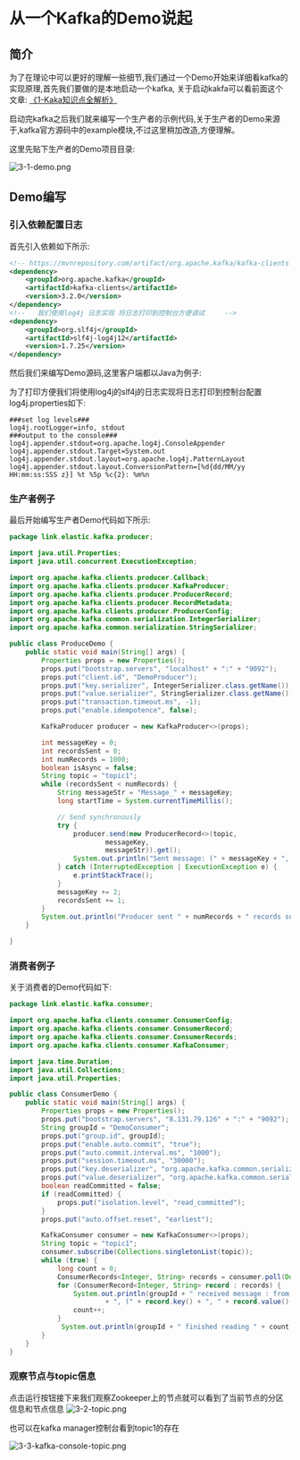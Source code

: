 #  **从一个Kafka的Demo说起**
##  **简介**
为了在理论中可以更好的理解一些细节,我们通过一个Demo开始来详细看kafka的实现原理,首先我们要做的是本地启动一个kafka,
关于启动kakfa可以看前面这个文章: [《1-Kaka知识点全解析》](/zh/chapter_kafka/1-introduce)

启动完kafka之后我们就来编写一个生产者的示例代码,关于生产者的Demo来源于,kafka官方源码中的example模块,不过这里稍加改造,方便理解。

这里先贴下生产者的Demo项目目录:

![3-1-demo.png](/zh/chapter_kafka/3-1-demo.png)

##  **Demo编写**
###  **引入依赖配置日志**
首先引入依赖如下所示:

```xml
<!-- https://mvnrepository.com/artifact/org.apache.kafka/kafka-clients -->
<dependency>
    <groupId>org.apache.kafka</groupId>
    <artifactId>kafka-clients</artifactId>
    <version>3.2.0</version>
</dependency>
<!--   我们使用log4j 日志实现 将日志打印到控制台方便调试     -->
<dependency>
    <groupId>org.slf4j</groupId>
    <artifactId>slf4j-log4j12</artifactId>
    <version>1.7.25</version>
</dependency>
```
然后我们来编写Demo源码,这里客户端都以Java为例子:

为了打印方便我们将使用log4j的slf4j的日志实现将日志打印到控制台配置log4j.properties如下:

```properties
###set log levels###
log4j.rootLogger=info, stdout
###output to the console###
log4j.appender.stdout=org.apache.log4j.ConsoleAppender
log4j.appender.stdout.Target=System.out
log4j.appender.stdout.layout=org.apache.log4j.PatternLayout
log4j.appender.stdout.layout.ConversionPattern=[%d{dd/MM/yy HH:mm:ss:SSS z}] %t %5p %c{2}: %m%n
```

###  **生产者例子**

最后开始编写生产者Demo代码如下所示:

```java
package link.elastic.kafka.producer;

import java.util.Properties;
import java.util.concurrent.ExecutionException;

import org.apache.kafka.clients.producer.Callback;
import org.apache.kafka.clients.producer.KafkaProducer;
import org.apache.kafka.clients.producer.ProducerRecord;
import org.apache.kafka.clients.producer.RecordMetadata;
import org.apache.kafka.clients.producer.ProducerConfig;
import org.apache.kafka.common.serialization.IntegerSerializer;
import org.apache.kafka.common.serialization.StringSerializer;

public class ProduceDemo {
    public static void main(String[] args) {
        Properties props = new Properties();
        props.put("bootstrap.servers", "localhost" + ":" + "9092");
        props.put("client.id", "DemoProducer");
        props.put("key.serializer", IntegerSerializer.class.getName());
        props.put("value.serializer", StringSerializer.class.getName());
        props.put("transaction.timeout.ms", -1);
        props.put("enable.idempotence", false);

        KafkaProducer producer = new KafkaProducer<>(props);

        int messageKey = 0;
        int recordsSent = 0;
        int numRecords = 1000;
        boolean isAsync = false;
        String topic = "topic1";
        while (recordsSent < numRecords) {
            String messageStr = "Message_" + messageKey;
            long startTime = System.currentTimeMillis();

            // Send synchronously
            try {
                producer.send(new ProducerRecord<>(topic,
                        messageKey,
                        messageStr)).get();
                System.out.println("Sent message: (" + messageKey + ", " + messageStr + ")");
            } catch (InterruptedException | ExecutionException e) {
                e.printStackTrace();
            }
            messageKey += 2;
            recordsSent += 1;
        }
        System.out.println("Producer sent " + numRecords + " records successfully");
    }

}
```

###  **消费者例子**
关于消费者的Demo代码如下:

```java
package link.elastic.kafka.consumer;

import org.apache.kafka.clients.consumer.ConsumerConfig;
import org.apache.kafka.clients.consumer.ConsumerRecord;
import org.apache.kafka.clients.consumer.ConsumerRecords;
import org.apache.kafka.clients.consumer.KafkaConsumer;

import java.time.Duration;
import java.util.Collections;
import java.util.Properties;

public class ConsumerDemo {
    public static void main(String[] args) {
        Properties props = new Properties();
        props.put("bootstrap.servers", "8.131.79.126" + ":" + "9092");
        String groupId = "DemoConsumer";
        props.put("group.id", groupId);
        props.put("enable.auto.commit", "true");
        props.put("auto.commit.interval.ms", "1000");
        props.put("session.timeout.ms", "30000");
        props.put("key.deserializer", "org.apache.kafka.common.serialization.IntegerDeserializer");
        props.put("value.deserializer", "org.apache.kafka.common.serialization.StringDeserializer");
        boolean readCommitted = false;
        if (readCommitted) {
            props.put("isolation.level", "read_committed");
        }
        props.put("auto.offset.reset", "earliest");

        KafkaConsumer consumer = new KafkaConsumer<>(props);
        String topic = "topic1";
        consumer.subscribe(Collections.singletonList(topic));
        while (true) {
            long count = 0;
            ConsumerRecords<Integer, String> records = consumer.poll(Duration.ofSeconds(1));
            for (ConsumerRecord<Integer, String> record : records) {
                System.out.println(groupId + " received message : from partition " + record.partition()
                        + ", (" + record.key() + ", " + record.value() + ") at offset " + record.offset());
                count++;
            }
             System.out.println(groupId + " finished reading " + count + " messages");
        }
    }
}
```

###  **观察节点与topic信息**

点击运行按钮接下来我们观察Zookeeper上的节点就可以看到了当前节点的分区信息和节点信息
![3-2-topic.png](/zh/chapter_kafka/3-2-topic.png)

也可以在kafka manager控制台看到topic1的存在

![3-3-kafka-console-topic.png](/zh/chapter_kafka/3-3-kafka-console-topic.png)
